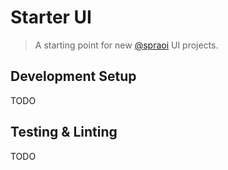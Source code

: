 # Starter UI

> A starting point for new [@spraoi](https://github.com/spraoi/) UI projects.

## Development Setup

TODO

## Testing & Linting

TODO
